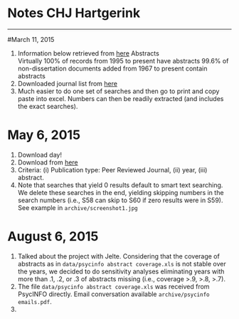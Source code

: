 # Notes CHJ Hartgerink
---
#March 11, 2015
1. Information below retrieved from [here](http://www.apa.org/pubs/databases/psycinfo/index.aspx?tab=2)
Abstracts   
    Virtually 100% of records from 1995 to present have abstracts
    99.6% of non-dissertation documents added from 1967 to present contain abstracts
2. Downloaded journal list from [here](http://www.apa.org/pubs/databases/psycinfo/coverage.aspx)
3. Much easier to do one set of searches and then go to print and copy paste into excel. Numbers can then be readily extracted (and includes the exact searches).

# May 6, 2015
1. Download day!
2. Download from [here](http://web.b.ebscohost.com/ehost/search/advanced?sid=e79d90bb-d764-4367-ba3b-d19d65d594e1%40sessionmgr198&vid=3&hid=110)
3. Criteria: (i) Publication type: Peer Reviewed Journal, (ii) year, (iii) abstract.
4. Note that searches that yield 0 results default to smart text searching. We delete these searches in the end, yielding skipping numbers in the search numbers (i.e., S58 can skip to S60 if zero results were in S59). See example in `archive/screenshot1.jpg`

# August 6, 2015
1. Talked about the project with Jelte. Considering that the coverage of abstracts as in `data/psycinfo abstract coverage.xls` is not stable over the years, we decided to do sensitivity analyses eliminating years with more than .1, .2, or .3 of abstracts missing (i.e., coverage >.9, >.8, >.7).
2. The file `data/psycinfo abstract coverage.xls` was received from PsycINFO directly. Email conversation available `archive/psycinfo emails.pdf`.
3. 
